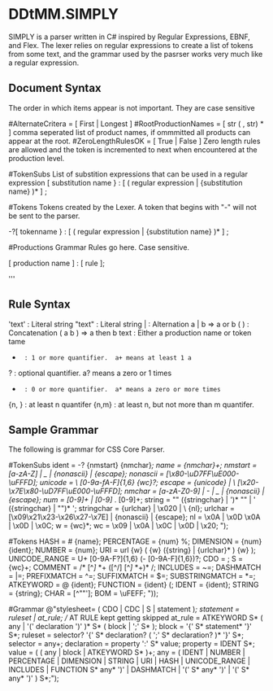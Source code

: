 DDtMM.SIMPLY
============

SIMPLY is a parser written in C# inspired by Regular Expressions, EBNF, and Flex.  The lexer relies on regular expressions to create a list of tokens from some text, and the grammar used by the pasrser works very much like a regular expression.

Document Syntax
-
The order in which items appear is not important.  They are case sensitive

#AlternateCritera = [ First | Longest ]
#RootProductionNames = [ str ( , str) * ] comma seperated list of product names, if ommmitted all products can appear at the root.
#ZeroLengthRulesOK = [ True | False ] Zero length rules are allowed and the token is incremented to next when encountered at the production level.

#TokenSubs
 List of substition expressions that can be used in a regular expression
[ substitution name } : [ ( regular expression | {substitution name} )* ] ;

#Tokens
 Tokens created by the Lexer.  A token that begins with "-" will not be sent to the parser.
 
 -?[ tokenname } : [ ( regular expression | {substitution name} )* ] ;

#Productions
 Grammar Rules go here.  Case sensitive.
 
 [ production name ] : [ rule ];
 
'''

Rule Syntax
-
'text' : Literal string
"text" : Literal string
|      : Alternation a | b => a or b
( )    : Concatenation ( a b ) => a then b
text   : Either a production name or token tame
+      : 1 or more quantifier.  a+ means at least 1 a
?      : optional quantifier.  a? means a zero or 1 times
*      : 0 or more quantifier.  a* means a zero or more times
{n, }  : at least n quantifer
{n,m}  : at least n, but not more than m quantifer.


Sample Grammar
-
The following is grammar for CSS Core Parser.

#TokenSubs
ident 		= 	-? {nmstart} {nmchar}*;
name 		= 	{nmchar}+;
nmstart 	= 	[a-zA-Z] | _ | {nonascii} | {escape};
nonascii 	= 	[\x80-\uD7FF\uE000-\uFFFD];
unicode 	= 	\\ [0-9a-fA-F]{1,6} {wc}?;
escape 		= 	{unicode} | \\ [\x20-\x7E\x80-\uD7FF\uE000-\uFFFD];
nmchar 		= 	[a-zA-Z0-9] | - | _ | {nonascii} | {escape};
num 		= 	[0-9]+ | [0-9]* \. [0-9]+;
string 		= 	"" ({stringchar} | ')* "" | ' ({stringchar} | "")* ';
stringchar 	= 	{urlchar} | \x020 | \\ {nl};
urlchar 	= 	[\x09\x21\x23-\x26\x27-\x7E] | {nonascii} | {escape};
nl 			= 	\x0A | \x0D \x0A | \x0D | \x0C;
w 			= 	{wc}*;
wc 			= 	\x09 | \x0A | \x0C | \x0D | \x20;
");

#Tokens
HASH    	    = 	\# {name};
PERCENTAGE 	    = 	{num} %;
DIMENSION 	    = 	{num} {ident};
NUMBER  	    = 	{num};
URI 	        = 	url {w} \( {w} ({string} | {urlchar}* ) {w} \);
UNICODE_RANGE 	= 	U\+ [0-9A-F?]{1,6} (- [0-9A-F]{1,6})?;
CDO 	        = 	<!--;
CDC 	        = 	-->;
S 	            = 	{wc}+;
COMMENT     	= 	/\* [^*]* \*+ ([^/] [^*]* \*+)* /;
INCLUDES 	    = 	~=;
DASHMATCH 	    = 	\|=;
PREFIXMATCH 	= 	\^=;
SUFFIXMATCH 	= 	\$=;
SUBSTRINGMATCH 	= 	\*=;
ATKEYWORD 	    = 	@ {ident};
FUNCTION 	    = 	{ident} \(;
IDENT 	        = 	{ident};
STRING 	        = 	{string};
CHAR 	        = 	[^""'];
BOM 	        = 	\uFEFF;
"));

#Grammar
@"stylesheet= ( CDO | CDC | S | statement )*;
statement   = ruleset | at_rule;
/* AT RULE kept getting skipped
at_rule     = ATKEYWORD S* ( any | '(' declaration ')' )* S* ( block | ';' S* );
block       = '{' S* statement* '}' S*;
ruleset     = selector? '{' S* declaration? ( ';' S* declaration? )* '}' S*;
selector    = any+;
declaration = property ':' S* value;
property    = IDENT S*;
value       = ( ( any | block | ATKEYWORD S* )+;
any         = ( IDENT | NUMBER | PERCENTAGE | DIMENSION | STRING
              | URI | HASH | UNICODE_RANGE | INCLUDES
              | FUNCTION S* any* ')' | DASHMATCH | '(' S* any* ')'
              | '(' S* any* ')' ) S*;");
